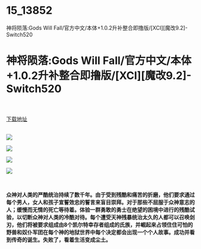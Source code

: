 # 15_13852
神将陨落:Gods Will Fall/官方中文/本体+1.0.2升补整合即撸版/[XCI][魔改9.2]-Switch520
# 神将陨落:Gods Will Fall/官方中文/本体+1.0.2升补整合即撸版/[XCI][魔改9.2]-Switch520
 <br/></br>
[下载地址](https://www.switch520.cc/article/13852 "下载地址")
<br/></br>

<p><strong><img src="https://www.switch520.cc/muke_img/upload_art_editor_20210129-1_a34e3add7c7cdebcf39da21ebaa097ff.jpg"></strong></p>
<p><strong><img src="https://www.switch520.cc/muke_img/upload_art_editor_20210129-1_24118ff56f55719c8a43862f04df3fe5.jpg"></strong></p>
<p><strong><img src="https://www.switch520.cc/muke_img/upload_art_editor_20210129-1_976c9355db9dc966b07c399d8454745d.jpg"></strong></p>
<p><strong><img src="https://www.switch520.cc/muke_img/upload_art_editor_20210129-1_ee403f48484a34ffe5776f395207506c.jpg"></strong></p>
<p><strong>&nbsp;</strong></p>
<p><strong>众神对人类的严酷统治持续了数千年。由于受到残酷和痛苦的折磨，他们要求通过每个男人，女人和孩子宣誓效忠的誓言来盲目崇拜。对于那些不屈服于众神意志的人；缓慢而无情的死亡等待着。体验一群勇敢的勇士在绝望的困境中进行的残酷试验，以切断众神对人类的冷酷对待。每个遭受天神残暴统治太久的人都可以召唤剑刃，他们将被要求组成由8个凯尔特幸存者组成的氏族，并崛起来占领住住可怕的野兽和奴仆军团在每个神的地狱世界中每个决定都会出现一个个人故事。成功并看到传奇的诞生。失败了，看着生活变成尘土。</strong></p>
<p>&nbsp;</p>
